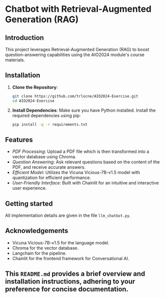 # Chatbot with Retrieval-Augmented Generation (RAG)

## Introduction

This project leverages Retrieval-Augmented Generation (RAG) to boost question-answering capabilities using the AIO2024 module's course materials.

## Installation

1. **Clone the Repository**:
   ```bash
   git clone https://github.com/trlocne/AIO2024-Exercise.git
   cd AIO2024-Exercise
   ```

2. **Install Dependencies**:
   Make sure you have Python installed. Install the required dependencies using pip:
   ```bash
   pip install -q -r requirements.txt
   ```

## Features
 - *PDF Processing*: Upload a PDF file which is then transformed into a vector database using Chroma.
 - *Question Answering*: Ask relevant questions based on the content of the PDF, and receive accurate answers.
 - *Efficient Model*: Utilizes the Vicuna Vicious-7B-v1.5 model with quantization for efficient performance.
 - *User-Friendly Interface*: Built with Chainlit for an intuitive and interactive user experience.

## Getting started
All implementation details are given in the file `llm_chatbot.py`.

## Acknowledgements
- Vicuna Vicious-7B-v1.5 for the language model.
- Chroma for the vector database.
- Langchain for the pipeline.
- Chainlit for the frontend framework for Conversational AI.


## This `README.md` provides a brief overview and installation instructions, adhering to your preference for concise documentation.
